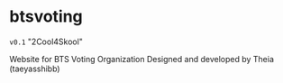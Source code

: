 # btsvoting
`v0.1` "2Cool4Skool"

Website for BTS Voting Organization
Designed and developed by Theia (taeyasshibb)